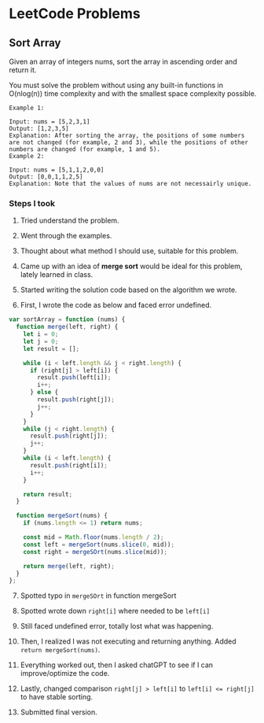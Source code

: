 # LeetCode Problems

## Sort Array

Given an array of integers nums, sort the array in ascending order and return it.

You must solve the problem without using any built-in functions in O(nlog(n)) time complexity and with the smallest space complexity possible.

```
Example 1:

Input: nums = [5,2,3,1]
Output: [1,2,3,5]
Explanation: After sorting the array, the positions of some numbers are not changed (for example, 2 and 3), while the positions of other numbers are changed (for example, 1 and 5).
Example 2:

Input: nums = [5,1,1,2,0,0]
Output: [0,0,1,1,2,5]
Explanation: Note that the values of nums are not necessairly unique.
```

### Steps I took

1. Tried understand the problem.

2. Went through the examples.

3. Thought about what method I should use, suitable for this problem.

4. Came up with an idea of **merge sort** would be ideal for this problem, lately learned in class.

5. Started writing the solution code based on the algorithm we wrote.

6. First, I wrote the code as below and faced error undefined.

```js
var sortArray = function (nums) {
  function merge(left, right) {
    let i = 0;
    let j = 0;
    let result = [];

    while (i < left.length && j < right.length) {
      if (right[j] > left[i]) {
        result.push(left[i]);
        i++;
      } else {
        result.push(right[j]);
        j++;
      }
    }
    while (j < right.length) {
      result.push(right[j]);
      j++;
    }
    while (i < left.length) {
      result.push(right[i]);
      i++;
    }

    return result;
  }

  function mergeSort(nums) {
    if (nums.length <= 1) return nums;

    const mid = Math.floor(nums.length / 2);
    const left = mergeSort(nums.slice(0, mid));
    const right = mergeSOrt(nums.slice(mid));

    return merge(left, right);
  }
};
```

7. Spotted typo in `mergeSOrt` in function mergeSort

8. Spotted wrote down `right[i]` where needed to be `left[i]`

9. Still faced undefined error, totally lost what was happening.

10. Then, I realized I was not executing and returning anything. Added `return mergeSort(nums)`.

11. Everything worked out, then I asked chatGPT to see if I can improve/optimize the code.

12. Lastly, changed comparison `right[j] > left[i]` to `left[i] <= right[j]` to have stable sorting.

13. Submitted final version.
